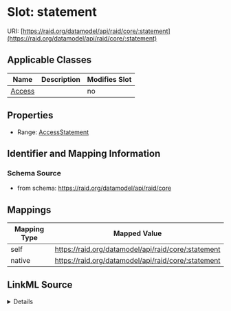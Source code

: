 

# Slot: statement



URI: [https://raid.org/datamodel/api/raid/core/:statement](https://raid.org/datamodel/api/raid/core/:statement)



<!-- no inheritance hierarchy -->





## Applicable Classes

| Name | Description | Modifies Slot |
| --- | --- | --- |
| [Access](../classes/Access.md) |  |  no  |







## Properties

* Range: [AccessStatement](../classes/AccessStatement.md)





## Identifier and Mapping Information







### Schema Source


* from schema: https://raid.org/datamodel/api/raid/core




## Mappings

| Mapping Type | Mapped Value |
| ---  | ---  |
| self | https://raid.org/datamodel/api/raid/core/:statement |
| native | https://raid.org/datamodel/api/raid/core/:statement |




## LinkML Source

<details>
```yaml
name: statement
from_schema: https://raid.org/datamodel/api/raid/core
rank: 1000
alias: statement
owner: Access
domain_of:
- Access
range: AccessStatement

```
</details>